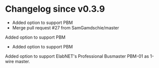 # Changelog since v0.3.9
- Added option to support PBM 
- Merge pull request #27 from SamGamdschie/master

Added option to support PBM 
- Added option to support PBM

Added option to support ElabNET's Professional Busmaster PBM-01 as 1-wire master. 
